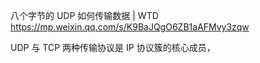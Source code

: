 
八个字节的 UDP 如何传输数据 | WTD
https://mp.weixin.qq.com/s/K9BaJQgO6ZB1aAFMvy3zqw


UDP 与 TCP 两种传输协议是 IP 协议簇的核心成员，

